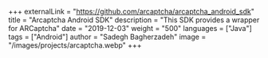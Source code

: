 +++
externalLink = "https://github.com/arcaptcha/arcaptcha_android_sdk"
title = "Arcaptcha Android SDK"
description = "This SDK provides a wrapper for ARCaptcha"
date = "2019-12-03"
weight = "500"
languages = ["Java"]
tags = ["Android"]
author = "Sadegh Bagherzadeh"
image = "/images/projects/arcaptcha.webp"
+++

